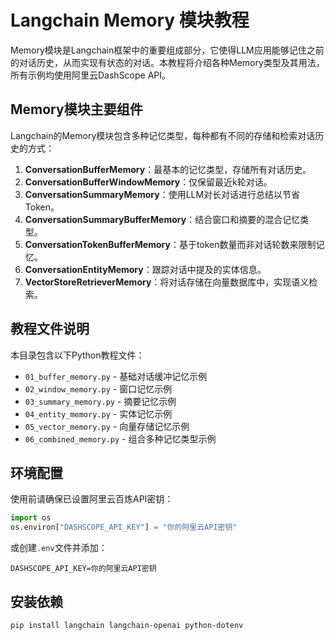 # Langchain Memory 模块教程

Memory模块是Langchain框架中的重要组成部分，它使得LLM应用能够记住之前的对话历史，从而实现有状态的对话。本教程将介绍各种Memory类型及其用法，所有示例均使用阿里云DashScope API。

## Memory模块主要组件

Langchain的Memory模块包含多种记忆类型，每种都有不同的存储和检索对话历史的方式：

1. **ConversationBufferMemory**：最基本的记忆类型，存储所有对话历史。
2. **ConversationBufferWindowMemory**：仅保留最近k轮对话。
3. **ConversationSummaryMemory**：使用LLM对长对话进行总结以节省Token。
4. **ConversationSummaryBufferMemory**：结合窗口和摘要的混合记忆类型。
5. **ConversationTokenBufferMemory**：基于token数量而非对话轮数来限制记忆。
6. **ConversationEntityMemory**：跟踪对话中提及的实体信息。
7. **VectorStoreRetrieverMemory**：将对话存储在向量数据库中，实现语义检索。

## 教程文件说明

本目录包含以下Python教程文件：

- `01_buffer_memory.py` - 基础对话缓冲记忆示例
- `02_window_memory.py` - 窗口记忆示例
- `03_summary_memory.py` - 摘要记忆示例
- `04_entity_memory.py` - 实体记忆示例
- `05_vector_memory.py` - 向量存储记忆示例
- `06_combined_memory.py` - 组合多种记忆类型示例

## 环境配置

使用前请确保已设置阿里云百炼API密钥：

```python
import os
os.environ["DASHSCOPE_API_KEY"] = "你的阿里云API密钥"
```

或创建`.env`文件并添加：

```
DASHSCOPE_API_KEY=你的阿里云API密钥
```

## 安装依赖

```bash
pip install langchain langchain-openai python-dotenv
``` 
